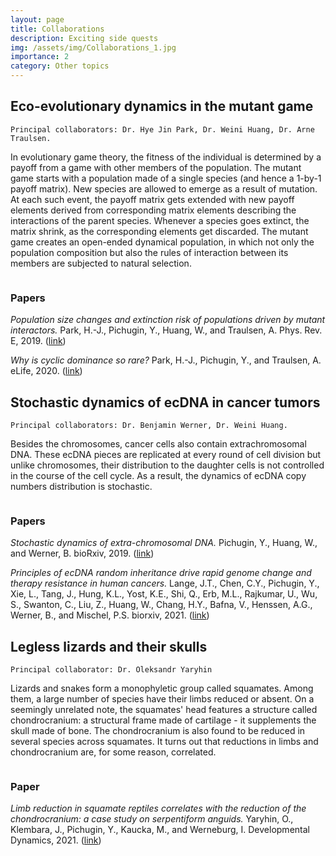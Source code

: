 ```yaml
---
layout: page
title: Collaborations
description: Exciting side quests
img: /assets/img/Collaborations_1.jpg
importance: 2
category: Other topics
---
```



## Eco-evolutionary dynamics in the mutant game

    Principal collaborators: Dr. Hye Jin Park, Dr. Weini Huang, Dr. Arne Traulsen.

In evolutionary game theory, the fitness of the individual is determined by a payoff from a game with other members of the population.
The mutant game starts with a population made of a single species (and hence a 1-by-1 payoff matrix).
New species are allowed to emerge as a result of mutation.
At each such event, the payoff matrix gets extended with new payoff elements derived from corresponding matrix elements describing the interactions of the parent species.
Whenever a species goes extinct, the matrix shrink, as the corresponding elements get discarded.
The mutant game creates an open-ended dynamical population, in which not only the population composition but also the rules of interaction between its members are subjected to natural selection.

<div class="row">
    <div class="col-sm mt-3 mt-md-0">
        <img class="img-fluid rounded z-depth-1" src="{{ '/assets/img/Collaborations_mutant_game.jpg' | relative_url }}" alt="" title="example image"/>
    </div>
    <div class="col-4">
    </div>
</div>
<div class="caption">     
</div>

### Papers

*Population size changes and extinction risk of populations driven by mutant interactors.* Park, H.-J., Pichugin, Y., Huang, W., and Traulsen, A. Phys. Rev. E, 2019. ([link](https://journals.aps.org/pre/abstract/10.1103/PhysRevE.99.022305))

*Why is cyclic dominance so rare?* Park, H.-J., Pichugin, Y., and Traulsen, A. eLife, 2020. ([link](https://elifesciences.org/articles/57857))




## Stochastic dynamics of ecDNA in cancer tumors

    Principal collaborators: Dr. Benjamin Werner, Dr. Weini Huang.

Besides the chromosomes, cancer cells also contain extrachromosomal DNA. 
These ecDNA pieces are replicated at every round of cell division but unlike chromosomes, their distribution to the daughter cells is not controlled in the course of the cell cycle. 
As a result, the dynamics of ecDNA copy numbers distribution is stochastic.
<div class="row">
    <div class="col-sm mt-3 mt-md-0">
        <img class="img-fluid rounded z-depth-1" src="{{ '/assets/img/Collaborations_ecdna.jpg' | relative_url }}" alt="" title="example image"/>
    </div>
    <div class="col-4">
    </div>
</div>
<div class="caption">     
</div>

### Papers

*Stochastic dynamics of extra-chromosomal DNA.* 
Pichugin, Y., Huang, W., and Werner, B. 
bioRxiv, 2019. 
([link](https://www.biorxiv.org/content/10.1101/2019.12.15.876714v1.abstract))

*Principles of ecDNA random inheritance drive rapid genome change and therapy resistance in human cancers.* 
Lange, J.T., Chen, C.Y., Pichugin, Y., Xie, L., Tang, J., Hung, K.L., Yost, K.E., Shi, Q., Erb, M.L., Rajkumar, U., Wu, S., Swanton, C., Liu, Z., Huang, W., Chang, H.Y., Bafna, V., Henssen, A.G., Werner, B., and Mischel, P.S.
biorxiv, 2021.
([link](https://www.biorxiv.org/content/10.1101/2021.06.11.447968v1.abstract))




## Legless lizards and their skulls

    Principal collaborator: Dr. Oleksandr Yaryhin

Lizards and snakes form a monophyletic group called squamates. 
Among them, a large number of species have their limbs reduced or absent.
On a seemingly unrelated note, the squamates' head features a structure called chondrocranium: a structural frame made of cartilage - it supplements the skull made of bone.
The chondrocranium is also found to be reduced in several species across squamates.
It turns out that reductions in limbs and chondrocranium are, for some reason, correlated.

<div class="row">
    <div class="col-sm mt-3 mt-md-0">
        <img class="img-fluid rounded z-depth-1" src="{{ '/assets/img/Collaborations_lizards.jpg' | relative_url }}" alt="" title="example image"/>
    </div>
    <div class="col-4">
    </div>
</div>
<div class="caption">     
</div>

### Paper


*Limb reduction in squamate reptiles correlates with the reduction of the chondrocranium: a case study on serpentiform anguids.*
Yaryhin, O., Klembara, J., Pichugin, Y., Kaucka, M., and Werneburg, I.
Developmental Dynamics, 2021.
([link]())



